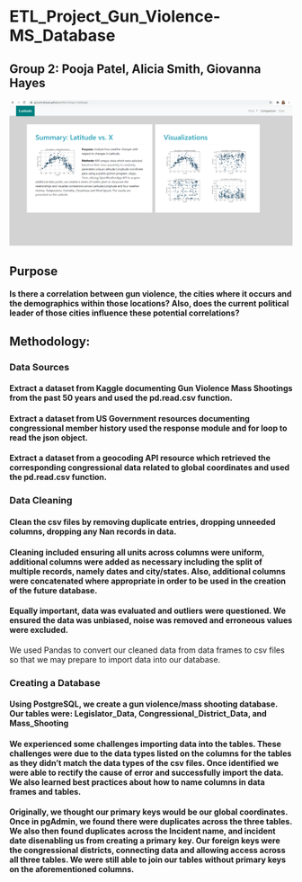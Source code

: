 # ETL_Project_Gun_Violence-MS_Database

## Group 2: Pooja Patel, Alicia Smith, Giovanna Hayes

![Image of gun](https://github.com/giovannahayes/Web-Design-Challenge/blob/main/Images/Index.PNG)

## Purpose
#### Is there a correlation between gun violence, the cities where it occurs and the demographics within those locations? Also, does the current political leader of those cities influence these potential correlations? 

## Methodology:

### Data Sources
#### Extract a dataset from Kaggle documenting Gun Violence Mass Shootings from the past 50 years and used the pd.read.csv function.
#### Extract a dataset from US Government resources documenting congressional member history used the response module and for loop to read the json object.
#### Extract a dataset from a geocoding API resource which retrieved the corresponding congressional data related to global coordinates and used the pd.read.csv function.

### Data Cleaning
#### Clean the csv files by removing duplicate entries, dropping unneeded columns, dropping any Nan records in data.
#### Cleaning included ensuring all units across columns were uniform, additional columns were added as necessary including the split of multiple records, namely dates and city/states. Also, additional columns were concatenated where appropriate in order to be used in the creation of the future database. 
#### Equally important, data was evaluated and outliers were questioned. We ensured the data was unbiased, noise was removed and erroneous values were excluded. 
We used Pandas to convert our cleaned data from data frames to csv files so that we may prepare to import data into our database. 

### Creating a Database
#### Using PostgreSQL, we create a gun violence/mass shooting database. Our tables were: Legislator_Data, Congressional_District_Data, and Mass_Shooting
#### We experienced some challenges importing data into the tables. These challenges were due to the data types listed on the columns for the tables as they didn’t match the data types of the csv files. Once identified we were able to rectify the cause of error and successfully import the data. We also learned best practices about how to name columns in data frames and tables. 
#### Originally, we thought our primary keys would be our global coordinates. Once in pgAdmin, we found there were duplicates across the three tables. We also then found duplicates across the Incident name, and incident date disenabling us from creating a primary key. Our foreign keys were the congressional districts, connecting data and allowing access across all three tables. We were still able to join our tables without primary keys on the aforementioned columns. 
